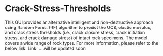# Crack-Stress-Thresholds
This GUI provides an alternative intelligent and non-destructive approach using Random Forest (RF) algorithm to predict the UCS, elastic modulus, and crack stress thresholds (i.e., crack closure stress, crack initiation stress, and crack damage stress) of intact rock specimens. The model covers a wide range of rock types. For more information, please refer to the below link.
Link: ....will be updated soon
